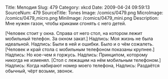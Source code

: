 Title: Мелодия 
Slug: 479 
Category: xkcd 
Date: 2009-04-24 09:59:13 
SourceNum: 479 
SourceTitle: Tones 
Image: /comics/0479.png 
MicroImage: /comics/0479_micro.png 
MiniImage: /comics/0479_mini.png 
Description: Мне нужен газон, чтобы криками сгонять с него детей. 

[Человек стоит у окна. Справа от него стол, на котором лежит мобильный телефон. За окном закат.]
Надпись: Моя жизнь не была идеальной.
Надпись: Были в ней и ошибки. Было и о чём сожалеть.
[Человек и край стола с мобильным телефоном показаны крупнее.]
Надпись: Но кое-чем я горжусь.
Надпись: Принципом, которому никогда не изменял.
[Стол с лежащим на нём мобильным телефоном.]
Надпись: Когда набирают номер моего телефона,
Надпись: Раздаётся обычный, чёрт возьми, звонок.